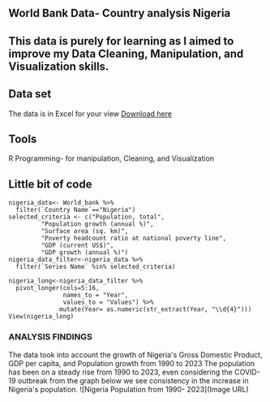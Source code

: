 ## World Bank Data- Country analysis Nigeria

## This data is purely for learning as I aimed to improve my Data Cleaning, Manipulation, and Visualization skills. 

## Data set
The data is in Excel for your view [Download here](https://1drv.ms/x/c/fc11b36f16d1a624/EaHQQL3K7gdGnQeR0lP2plkB8Wrh4va4MEcR5VV8oQ6mYg?e=QFpFBB)

## Tools
R Programming- for manipulation, Cleaning, and Visualization 

## Little bit of code 
~~~(r)
nigeria_data<- World_bank %>%
  filter(`Country Name`=="Nigeria")
selected_criteria <- c("Population, total",
         "Population growth (annual %)",
         "Surface area (sq. km)",
         "Poverty headcount ratio at national poverty line",
         "GDP (current US$)",
         "GDP growth (annual %)")
nigeria_data_filter<-nigeria_data %>% 
  filter(`Series Name` %in% selected_criteria)

nigeria_long<-nigeria_data_filter %>% 
  pivot_longer(cols=5:16,
               names_to = "Year",
               values_to = "Values") %>% 
              mutate(Year= as.numeric(str_extract(Year, "\\d{4}")))
View(nigeria_long)
~~~
### ANALYSIS FINDINGS 
The data took into account the growth of Nigeria's Gross Domestic Product, GDP per capita, and Population growth from 1990 to 2023
The population has been on a steady rise from 1990 to 2023, even considering the COVID-19 outbreak from the graph below we see consistency in the increase in Nigeria's population.
 ![Nigeria Population from 1990- 2023](Image URL)

